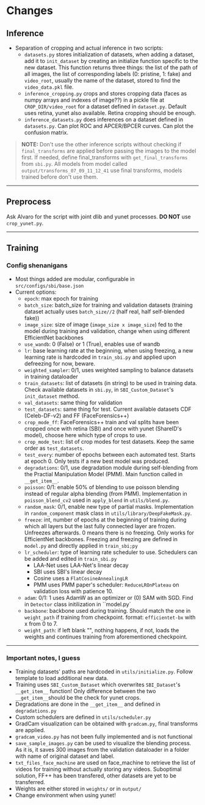 # Changes

## Inference
- Separation of cropping and actual inference in two scripts:  
    - `datasets.py` stores initialization of datasets, when adding a dataset, add it to `init_dataset` by creating an initialize function specific to the new dataset. This function returns three things: the list of the path of all images, the list of corresponding labels (0: pristine, 1: fake) and `video_root`, usually the name of the dataset, stored to find the `video_data.pkl` file.
    - `inference_cropping.py` crops and stores cropping data (faces as numpy arrays and indexes of image??) in a pickle file at `CROP_DIR/video_root` for a dataset defined in `dataset.py`. Default uses retina, yunet also available. Retina cropping should be enough.
    - `inference_datasets.py` does inferences on a dataset defined in `datasets.py`. Can plot ROC and APCER/BPCER curves. Can plot the confusion matrix.

> **NOTE:** Don't use the other inference scripts without checking if `final_transforms` are applied before passing the images to the model first. If needed, define final_transforms with `get_final_transforms` from `sbi.py`. All models from model called `output/transforms_07_09_11_12_41` use final transforms, models trained before don't use them.

---

## Preprocess
Ask Alvaro for the script with joint dlib and yunet processes. **DO NOT** use `crop_yunet.py`.

---

## Training

### Config shenanigans
- Most things added are modular, configurable in `src/configs/sbi/base.json`
- Current options:
    - `epoch`: max epoch for training
    - `batch_size`: batch_size for training and validation datasets (training dataset actually uses `batch_size//2` (half real, half self-blended fake))
    - `image_size`: size of image (`image_size x image_size`) fed to the model during training and validation, change when using different EfficientNet backbones
    - `use_wandb`: 0 (False) or 1 (True), enables use of wandb
    - `lr`: base learning rate at the beginning, when using freezing, a new learning rate is hardcoded in `train_sbi.py` and applied upon defreezing for now, beware.
    - `weighted_sampler`: 0/1, uses weighted sampling to balance datasets in training dataloader
    - `train_datasets`: list of datasets (in string) to be used in training data. Check available datasets in `sbi.py`, in `SBI_Custom_Dataset`'s `init_dataset` method.
    - `val_datasets`: same thing for validation
    - `test_datasets`: same thing for test. Current available datasets CDF (Celeb-DF-v2) and FF (FaceForensics++)
    - `crop_mode_ff`: FaceForensics++ train and val splits have been cropped once with retina (SBI) and once with yunet (ShareID's model), choose here which type of crops to use.
    - `crop_mode_test`: list of crop modes for test datasets. Keep the same order as `test_datasets`.
    - `test_every`: number of epochs between each automated test. Starts at epoch 0. Only tests if a new best model was produced.
    - `degradations`: 0/1, use degradation module during self-blending from the Practial Manipulation Model (PMM). Main function called in `__get_item__`.
    - `poisson`: 0/1: enable 50% of blending to use poisson blending instead of regular alpha blending (from PMM). Implementation in `poisson_blend_cv2` used in `apply_blend` in `utils/blend.py`.
    - `random_mask`: 0/1, enable new type of partial masks. Implementation in `random_component` mask class in `utils/library/DeepFakeMask.py`.
    - `freeze`: int, number of epochs at the beginning of training during which all layers but the last fully connected layer are frozen. Unfreezes afterwards. 0 means there is no freezing. Only works for EfficientNet backbones. Freezing and freezing are defined in `model.py` and directly applied in `train_sbi;py`
    - `lr_scheduler`: type of learning rate scheduler to use. Schedulers can be added and edited in `train_sbi.py`
        - LAA-Net uses LAA-Net's linear decay
        - SBI uses SBI's linear decay
        - Cosine uses a `FlatCosineAnnealingLR`
        - PMM uses PMM paper's scheduler: `ReduceLROnPlateau` on validation loss with patience 10.
    - `adam`: 0/1: 1 uses AdamW as an optimizer or (0) SAM with SGD. Find in `Detector` class initilization in ``model.py`
    - `backbone`: backbone used during training. Should match the one in `weight_path` if training from checkpoint. format: `efficientet-bx` with x from 0 to 7.
    - `weight_path`: if left blank "", nothing happens, if not, loads the weights and continues training from aforementioned checkpoint.

---

### Important notes, I guess
- Training datasets' paths are hardcoded in `utils/initialize.py`. Follow template to load additional new data.
- Training uses `SBI_Custom_Dataset` which overwrites `SBI_Dataset`'s `__get_item__` function! Only difference between the two `__get_item__`should be the check for yunet crops. 
- Degradations are done in the `__get_item__` and defined in `degradations.py`
- Custom schedulers are defined in `utils/scheduler.py`
- GradCam visualization can be obtained with `gradcam.py`, final transforms are applied.
- `gradcam_video.py` has not been fully implemented and is not functional
- `save_sample_images.py` can be used to visualize the blending process. As it is, it saves 300 images from the validation dataloader in a folder with name of original dataset and label.
- `txt_files_face_machine` are used on face_machine to retrieve the list of videos for training without actually storing any videos. Suboptimal solution, FF++ has been transfered, other datasets are yet to be transferred.
- Weights are either stored in `weights/` or in `output/`
- Change environment when using yunet!